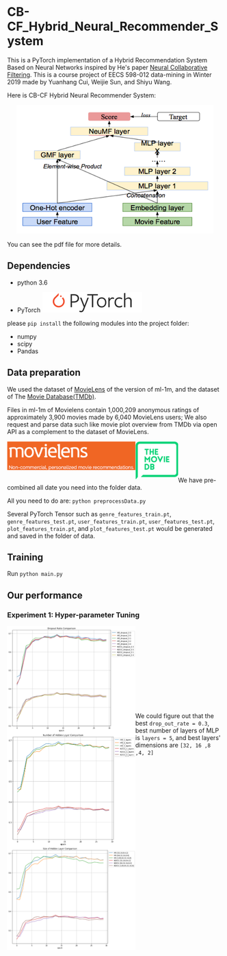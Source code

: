 # CB-CF_Hybrid_Neural_Recommender_System
This is a PyTorch implementation of a  Hybrid Recommendation System Based on Neural Networks inspired by He's paper [Neural Collaborative Filtering](https://arxiv.org/abs/1708.05031). This is a course project of EECS 598-012 data-mining in Winter 2019 made by Yuanhang Cui, Weijie Sun, and Shiyu Wang.

Here is CB-CF Hybrid Neural Recommender System:

<p align="center">
<img width="460" height="300" src="https://github.com/rengongzhizang/CB-CF_Hybrid_Neural_Recommender_System/blob/master/images/model.png">
</p>

You can see the pdf file for more details.

## Dependencies
* python 3.6

* PyTorch
![PyTorch](https://github.com/rengongzhizang/CB-CF_Hybrid_Neural_Recommender_System/blob/master/images/pytorch.png)

please `pip install` the following modules into the project folder:
* numpy
* scipy
* Pandas


## Data preparation
We used the dataset of [MovieLens](https://grouplens.org/datasets/movielens/1m/) of the version of ml-1m,  and the dataset of The [Movie Database(TMDb)](https://www.themoviedb.org).

Files in ml-1m of Movielens contain 1,000,209 anonymous ratings of approximately 3,900 movies made by 6,040 MovieLens users; We also request and parse data such like movie plot overview from TMDb via open API as a complement to the dataset of MovieLens. 

<p>
<img width="300" src="https://github.com/rengongzhizang/CB-CF_Hybrid_Neural_Recommender_System/blob/master/images/movielens.png" align="left">
<img width="100" src="https://github.com/rengongzhizang/CB-CF_Hybrid_Neural_Recommender_System/blob/master/images/tmdb.png" align="left">
</p>   
<br />
<br />
<br />
<br />

We have pre-combined all date you need into the folder data.

All you need to do are: `python preprocessData.py`

Several PyTorch Tensor such as `genre_features_train.pt`, `genre_features_test.pt`, `user_features_train.pt`, `user_features_test.pt`, `plot_features_train.pt`, and `plot_features_test.pt` would be generated and saved in the folder of data.

## Training
Run `python main.py`

## Our performance

### Experiment 1: Hyper-parameter Tuning

<p>
<img width="300" src="https://github.com/rengongzhizang/CB-CF_Hybrid_Neural_Recommender_System/blob/master/images/Picture1.png" align="left">
<img width="300" src="https://github.com/rengongzhizang/CB-CF_Hybrid_Neural_Recommender_System/blob/master/images/Picture2.png" align="left">
<img width="300" src="https://github.com/rengongzhizang/CB-CF_Hybrid_Neural_Recommender_System/blob/master/images/Picture3.png" align="left">
</p> <br /><br /><br /><br /><br /><br />
<br /><br /><br /><br /><br />

We could figure out that the best `drop_out_rate = 0.3`, best number of layers of MLP is `layers = 5`, and best layers' dimensions are `[32, 16 ,8 ,4, 2]`


